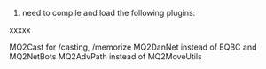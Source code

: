 1. need to compile and load the following plugins:

xxxxx

MQ2Cast     for /casting, /memorize
MQ2DanNet   instead of EQBC and MQ2NetBots
MQ2AdvPath  instead of MQ2MoveUtils


